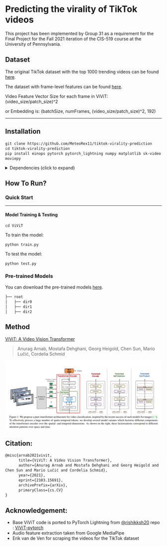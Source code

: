# Predicting the virality of TikTok videos

This project has been implemented by Group 31 as a requirement for the Final Project for the Fall 2021 iteration of the CIS-519 course at the University of Pennsylvania.

## Dataset

The original TikTok dataset with the top 1000 trending videos can be found [here](https://www.kaggle.com/erikvdven/tiktok-trending-december-2020).

The dataset with frame-level features can be found [here](https://drive.google.com/drive/folders/1RtwHnztpWYrO32sXMNDFJita8k5Fy545).

Video Feature Vector Size for each frame in ViViT: (video_size/patch_size)^2

or Embedding is: (batchSize, numFrames, (video_size/patch_size)^2, 192)

---

## Installation

```
git clone https://github.com/MeteoRex11/tiktok-virality-prediction
cd tiktok-virality-prediction
pip install einops pytorch pytorch_lightning numpy matplotlib sk-video moviepy
```

<details>
  <summary> Dependencies (click to expand) </summary>
  
  ## Dependencies
  - pytorch
  - pytorch_lightning
  - einops
  - matplotlib
  - numpy
  - scikit-video
  - moviepy
  
</details>

## How To Run?

### Quick Start


---
#### Model Training & Testing
```
cd ViViT
```
To train the model: 

```
python train.py
```

To test the model: 

```
python test.py
```


### Pre-trained Models

You can download the pre-trained models [here](https://drive.google.com/drive/folders/1jIr8dkvefrQmv737fFm2isiT6tqpbTbv).
```
├── root 
│   ├── dir0
│   ├── dir1
│   ├── dir2
```

## Method

[ViViT: A Video Vision Transformer](https://arxiv.org/pdf/2103.15691.pdf)
> Anurag Arnab, Mostafa Dehghani, Georg Heigold, Chen Sun, Mario Lučić, Cordelia Schmid

![](assets/model.png)

## Citation:
```
@misc{arnab2021vivit,
      title={ViViT: A Video Vision Transformer}, 
      author={Anurag Arnab and Mostafa Dehghani and Georg Heigold and Chen Sun and Mario Lučić and Cordelia Schmid},
      year={2021},
      eprint={2103.15691},
      archivePrefix={arXiv},
      primaryClass={cs.CV}
}
```

## Acknowledgement:
* Base ViViT code is ported to PyTorch Lightning from [@rishikksh20](https://github.com/rishikksh20) repo : [ViViT-pytorch](https://github.com/rishikksh20/ViViT-pytorch)
* Audio feature extraction taken from Google MediaPipe
* Erik van de Ven for scraping the videos for the TikTok dataset
